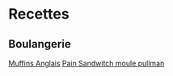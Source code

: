 # Recettes

## Boulangerie

[Muffins Anglais](boulangerie/MuffinsAnglais.md)
[Pain Sandwitch moule pullman](boulangerie/PainSandwitch.md)
